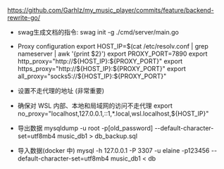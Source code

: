 https://github.com/Garhlz/my_music_player/commits/feature/backend-rewrite-go/

- swag生成文档的指令:
swag init -g ./cmd/server/main.go


- Proxy configuration
export HOST_IP=$(cat /etc/resolv.conf | grep nameserver | awk '{print $2}')
export PROXY_PORT=7890
export http_proxy="http://${HOST_IP}:${PROXY_PORT}"
export https_proxy="http://${HOST_IP}:${PROXY_PORT}"
export all_proxy="socks5://${HOST_IP}:${PROXY_PORT}"

- 设置不走代理的地址 (非常重要)
- 确保对 WSL 内部、本地和局域网的访问不走代理
export no_proxy="localhost,127.0.0.1,::1,*.local,wsl.localhost,${HOST_IP}"


- 导出数据
mysqldump -u root -p[old_password] --default-character-set=utf8mb4 music_db1 > db_backup.sql

- 导入数据(docker 中)
mysql -h 127.0.0.1 -P 3307 -u elaine -p123456 --default-character-set=utf8mb4 music_db1 < db 
